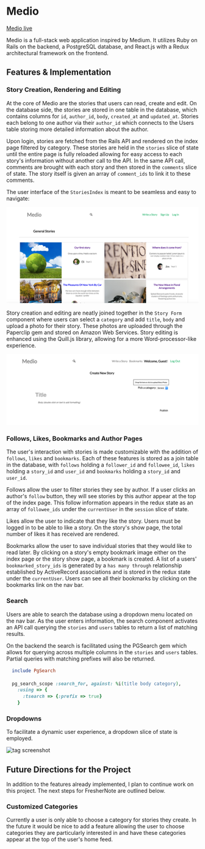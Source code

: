 # Medio

[Medio live][heroku] 

[heroku]: https://medio.herokuapp.com/

Medio is a full-stack web application inspired by Medium.  It utilizes Ruby on Rails on the backend, a PostgreSQL database, and React.js with a Redux architectural framework on the frontend.  

## Features & Implementation

### Story Creation, Rendering and Editing

  At the core of Medio are the stories that users can read, create and edit. On the database side, the stories are stored in one table in the database, which contains columns for `id`, `author_id`, `body`, `created_at` and `updated_at`. Stories each belong to one author via their `author_id` which connects to the Users table storing more detailed information about the author. 

  Upon login, stories are fetched from the Rails API and rendered on the index page filtered by category. These stories are held in the `stories` slice of state until the entire page is fully reloaded allowing for easy access to each story's information without another call to the API. In the same API call, comments are brought with each story and then stored in the `comments` slice of state. The story itself is given an array of `comment_ids` to link it to these comments.  

  The user interface of the `StoriesIndex` is meant to be seamless and easy to navigate:  

![image of notebook index](wireframes/stories_index.png)

  Story creation and editing are neatly joined together in the `Story Form` component where users can select a `category` and add `title`, `body` and upload a photo for their story. These photos are uploaded through the Paperclip gem and stored on Amazon Web Services. Story editing is enhanced using the Quill.js library, allowing for a more Word-processor-like experience. 

![image of story form](wireframes/story_form.png)

### Follows, Likes, Bookmarks and Author Pages

  The user's interaction with stories is made customizable with the addition of `follows`, `likes` and `bookmarks`. Each of these features is stored as a join table in the database, with `follows` holding a `follower_id` and `followee_id`, `likes` holding a `story_id` and `user_id` and `bookmarks` holding a `story_id` and `user_id`.

  Follows allow the user to filter stories they see by author. If a user clicks an author's `follow` button, they will see stories by this author appear at the top of the index page. This follow information appears in the redux state as an array of `followee_ids` under the `currentUser` in the `session` slice of state. 

  Likes allow the user to indicate that they like the story. Users must be logged in to be able to like a story. On the story's show page, the total number of likes it has received are rendered. 

  Bookmarks allow the user to save individual stories that they would like to read later. By clicking on a story's empty bookmark image either on the index page or the story show page, a bookmark is created. A list of a users' `bookmarked_story_ids` is generated by a `has many through` relationship established by ActiveRecord associations and is stored in the redux state under the `currentUser`. Users can see all their bookmarks by clicking on the bookmarks link on the nav bar. 

### Search 

  Users are able to search the database using a dropdown menu located on the nav bar. As the user enters information, the search component activates an API call querying the `stories` and `users` tables to return a list of matching results. 

  On the backend the search is facilitated using the PGSearch gem which allows for querying across multiple columns in the `stories` and `users` tables. Partial queries with matching prefixes will also be returned. 

  ```ruby
    include PgSearch

    pg_search_scope :search_for, against: %i(title body category), 
      :using => { 
        :tsearch => {:prefix => true}
      }
  ```

### Dropdowns

  To facilitate a dynamic user experience, a dropdown slice of state is employed. 


![tag screenshot](wireframes/tag-search.png)

## Future Directions for the Project

In addition to the features already implemented, I plan to continue work on this project.  The next steps for FresherNote are outlined below.

### Customized Categories

Currently a user is only able to choose a category for stories they create. In the future it would be nice to add a feature allowing the user to choose categories they are particularly interested in and have these categories appear at the top of the user's home feed. 
 